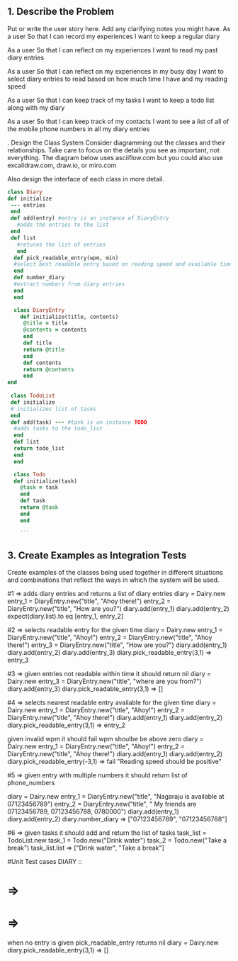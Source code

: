 ## 1. Describe the Problem
Put or write the user story here. Add any clarifying notes you might have.
As a user
So that I can record my experiences
I want to keep a regular diary

As a user
So that I can reflect on my experiences
I want to read my past diary entries

As a user
So that I can reflect on my experiences in my busy day
I want to select diary entries to read based on how much time I have and my reading speed

As a user
So that I can keep track of my tasks
I want to keep a todo list along with my diary

As a user
So that I can keep track of my contacts
I want to see a list of all of the mobile phone numbers in all my diary entries

. Design the Class System
Consider diagramming out the classes and their relationships. Take care to focus on the details you see as important, not everything. The diagram below uses asciiflow.com but you could also use excalidraw.com, draw.io, or miro.com


Also design the interface of each class in more detail.
```ruby
class Diary
def initialize
 --- entries
 end
 def add(entry) #entry is an instance of DiaryEntry
   #adds the entries to the list
 end
 def list
   #returns the list of entries
   end
  def pick_readable_entry(wpm, min)
  #select best readable entry based on reading speed and available time
  end
  def number_diary
  #extract numbers from diary entries
  end
  end

  class DiaryEntry
    def initialize(title, contents)
     @title = title
     @contents = contents
     end
     def title
     return @title
     end
     def contents
     return @contents
     end
end
 
 class TodoList
 def initialize
 # initializes list of tasks
 end
 def add(task) --- #task is an instance TODO
  #adds tasks to the todo_list
  end
  def list
  return todo_list
  end
  end

  class Todo
  def initialize(task)
    @task = task
    end
    def task
    return @task
    end
    end

    ```
```   
##  3. Create Examples as Integration Tests
Create examples of the classes being used together in different situations and combinations that reflect the ways in which the system will be used.

#1 =>
adds diary entries and returns a list of diary entries
diary = Dairy.new
entry_1 = DiaryEntry.new("title", "Ahoy there!")
entry_2 = DiaryEntry.new("title", "How are you?")
diary.add(entry_1)
diary.add(entry_2)
expect(diary.list).to eq [entry_1, entry_2]

#2 =>
selects readable entry for the given time
diary = Dairy.new
entry_1 = DiaryEntry.new("title", "Ahoy!")
entry_2 = DiaryEntry.new("title", "Ahoy there!")
entry_3 = DiaryEntry.new("title", "How are you?")
diary.add(entry_1)
diary.add(entry_2)
diary.add(entry_3)
diary.pick_readable_entry(3,1) => entry_3

#3 => 
given entries not readable within time it should
return nil
diary = Dairy.new
entry_3 = DiaryEntry.new("title", "where are you from?")
diary.add(entry_3)
diary.pick_readable_entry(3,1) => []

#4 =>
selects nearest readable entry  available for the given time
diary = Dairy.new
entry_1 = DiaryEntry.new("title", "Ahoy!")
entry_2 = DiaryEntry.new("title", "Ahoy there!")
diary.add(entry_1)
diary.add(entry_2)
diary.pick_readable_entry(3,1) => entry_2

given invalid wpm it should fail wpm shoulbe be above zero
diary = Dairy.new
entry_1 = DiaryEntry.new("title", "Ahoy!")
entry_2 = DiaryEntry.new("title", "Ahoy there!")
diary.add(entry_1)
diary.add(entry_2)
diary.pick_readable_entry(-3,1) => fail "Reading speed should be positive"

#5 =>
given entry with multiple numbers it should return list of phone_numbers

diary = Dairy.new
entry_1 = DiaryEntry.new("title", "Nagaraju is available at 07123456789")
entry_2 = DiaryEntry.new("title", " My friends are 07123456789, 07123456788, 0780000")
diary.add(entry_1)
diary.add(entry_2)
diary.number_diary => ["07123456789", "07123456788"]

#6 =>
given tasks it should add and return the list of tasks
task_list = TodoList.new
task_1 = Todo.new("Drink water")
task_2 = Todo.new("Take a break")
task_list.list => ["Drink water", "Take a break"]



#Unit Test cases
DIARY ::
#  =>


# =>
when no entry is given pick_readable_entry returns nil
diary = Dairy.new
diary.pick_readable_entry(3,1) => []







